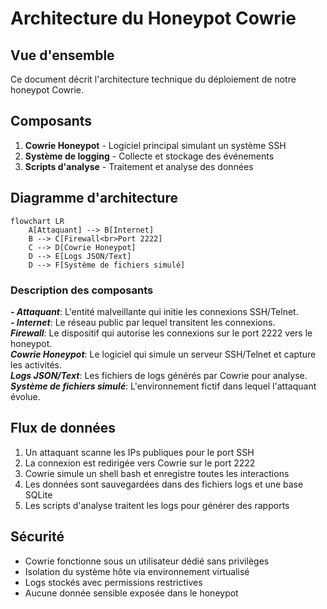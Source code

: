 
# Architecture du Honeypot Cowrie

## Vue d'ensemble
Ce document décrit l'architecture technique du déploiement de notre honeypot Cowrie.

## Composants
1. **Cowrie Honeypot** - Logiciel principal simulant un système SSH
2. **Système de logging** - Collecte et stockage des événements
3. **Scripts d'analyse** - Traitement et analyse des données

## Diagramme d'architecture
```mermaid
flowchart LR
    A[Attaquant] --> B[Internet]
    B --> C[Firewall<br>Port 2222]
    C --> D[Cowrie Honeypot]
    D --> E[Logs JSON/Text]
    D --> F[Système de fichiers simulé]
```
### Description des composants
***- Attaquant***: L'entité malveillante qui initie les connexions SSH/Telnet.  
***- Internet***: Le réseau public par lequel transitent les connexions.  
***Firewall***: Le dispositif qui autorise les connexions sur le port 2222 vers le honeypot.  
***Cowrie Honeypot***: Le logiciel qui simule un serveur SSH/Telnet et capture les activités.  
***Logs JSON/Text***: Les fichiers de logs générés par Cowrie pour analyse.  
***Système de fichiers simulé***: L'environnement fictif dans lequel l'attaquant évolue.  

## Flux de données
1. Un attaquant scanne les IPs publiques pour le port SSH
2. La connexion est redirigée vers Cowrie sur le port 2222
3. Cowrie simule un shell bash et enregistre toutes les interactions
4. Les données sont sauvegardées dans des fichiers logs et une base SQLite
5. Les scripts d'analyse traitent les logs pour générer des rapports

## Sécurité
- Cowrie fonctionne sous un utilisateur dédié sans privilèges
- Isolation du système hôte via environnement virtualisé
- Logs stockés avec permissions restrictives
- Aucune donnée sensible exposée dans le honeypot
